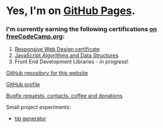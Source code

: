 # Yes, I'm on [GitHub Pages](https://whoeza.github.io).

### I'm currently earning the following certifications [on freeCodeCamp.org](https://freecodecamp.org):
1. [Responsive Web Design certificate](https://www.freecodecamp.org/certification/Whoeza/responsive-web-design)
2. [JavaScript Algorithms and Data Structures](https://www.freecodecamp.org/certification/Whoeza/javascript-algorithms-and-data-structures)
3. Front End Development Libraries - in progress!

[GitHub repository for this website](https://github.com/Whoeza/whoeza.github.io)

[GitHub profile](https://github.com/Whoeza/)

[Bugfix requests, contacts, coffee and donations](https://github.com/sponsors/Whoeza)

Small project experiments:
- [tip generator](https://whoeza.github.io/thetipdoesthetrick/index.htm)
